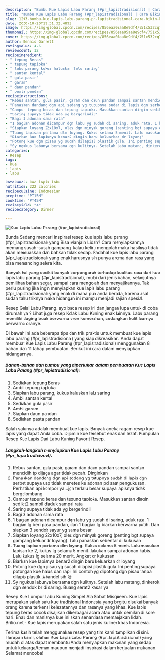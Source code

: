 ```yaml
---
description: "Bumbu Kue Lapis Labu Parang (#pr_lapistradisional) | Cara Bikin Kue Lapis Labu Parang (#pr_lapistradisional) Yang Enak Banget"
title: "Bumbu Kue Lapis Labu Parang (#pr_lapistradisional) | Cara Bikin Kue Lapis Labu Parang (#pr_lapistradisional) Yang Enak Banget"
slug: 1293-bumbu-kue-lapis-labu-parang-pr-lapistradisional-cara-bikin-kue-lapis-labu-parang-pr-lapistradisional-yang-enak-banget
date: 2020-10-20T19:31:32.489Z
image: https://img-global.cpcdn.com/recipes/856eaa05aa8e9df4/751x532cq70/kue-lapis-labu-parang-pr_lapistradisional-foto-resep-utama.jpg
thumbnail: https://img-global.cpcdn.com/recipes/856eaa05aa8e9df4/751x532cq70/kue-lapis-labu-parang-pr_lapistradisional-foto-resep-utama.jpg
cover: https://img-global.cpcdn.com/recipes/856eaa05aa8e9df4/751x532cq70/kue-lapis-labu-parang-pr_lapistradisional-foto-resep-utama.jpg
author: Dennis Garrett
ratingvalue: 4.5
reviewcount: 12
recipeingredient:
- " tepung Beras"
- " tepung tapioka"
- " labu parang kukus haluskan lalu saring"
- " santan kental"
- " gula pasir"
- " garam"
- " daun pandan"
- " pasta pandan"
recipeinstructions:
- "Rebus santan, gula pasir, garam dan daun pandan sampai santan mendidih tp dijaga agar tidak pecah. Dinginkan"
- "Panaskan dandang dgn api sedang yg tutupnya sudah di lapis dgn serbet supaya uap tidak menetes ke adonan pd saat pengukusan. Perhatikan api kompor ya...jgn terlalu besar supaya lapisnya tidak bergelombang"
- "Campur tepung beras dan tepung tapioka. Masukkan santan dingin sedikit2 sambil diaduk sampai rata"
- "Saring supaya tidak ada yg bergerindil"
- "Bagi 3 adonan sama rata"
- "1 bagian adonan dicampur dgn labu yg sudah di saring, aduk rata. 1 bagian lg beri pasa pandan, dan 1 bagian lg biarkan berwarna putih. Dan siapkan 3 sendok sayur yg sama besar"
- "Siapkan loyang 22x10x7, oles dgn minyak goreng (penting bgt supaya gampang keluar dr loyang). Lalu panaskan sebentar di kukusan"
- "Tuang lapisan pertama dlm loyang. Kukus selama 5 menit. Lalu masukan lapisan ke 2, kukus lg selama 5 menit..lakukan sampai adonan habis. Lalu kukus lg selama 20 menit. Angkat dr kukusan"
- "Biarkan kue lapisnya benar2 dingin baru keluarkan dr loyang"
- "Potong kue dgn pisau yg sudah dilapisi plastik gula. Ini penting supaya potongan kue halus dan rapi. Ini contoh yg dipotong dgn pisau tanpa dilapis plastik..#bandel sih 😆"
- "Sy ngukus labunya bersama dgn kulitnya. Setelah labu matang, dinkerok dgn sendok br di saring. Buang serat2 kasar ya"
categories:
- Resep
tags:
- kue
- lapis
- labu

katakunci: kue lapis labu 
nutrition: 222 calories
recipecuisine: Indonesian
preptime: "PT15M"
cooktime: "PT45M"
recipeyield: "4"
recipecategory: Dinner

---
```



![Kue Lapis Labu Parang (#pr_lapistradisional)](https://img-global.cpcdn.com/recipes/856eaa05aa8e9df4/751x532cq70/kue-lapis-labu-parang-pr_lapistradisional-foto-resep-utama.jpg)

Bunda Sedang mencari inspirasi resep kue lapis labu parang (#pr_lapistradisional) yang Bisa Manjain Lidah? Cara menyiapkannya memang susah-susah gampang. kalau keliru mengolah maka hasilnya tidak akan memuaskan dan bahkan tidak sedap. Padahal kue lapis labu parang (#pr_lapistradisional) yang enak harusnya sih punya aroma dan rasa yang bisa memancing selera kita.

Banyak hal yang sedikit banyak berpengaruh terhadap kualitas rasa dari kue lapis labu parang (#pr_lapistradisional), mulai dari jenis bahan, selanjutnya pemilihan bahan segar, sampai cara mengolah dan menyajikannya. Tak perlu pusing jika ingin menyiapkan kue lapis labu parang (#pr_lapistradisional) yang enak di mana pun anda berada, karena asal sudah tahu triknya maka hidangan ini mampu menjadi sajian spesial.

Resep Gulai Labu Parang. ayo baca resep ini dan jangan lupa untuk di coba dirumah ya ? Lihat juga resep Kolak Labu Kuning enak lainnya. Labu parang memiliki daging buah berwarna oren kemerahan, sedangkan kulit luarnya berwarna oranye.


Di bawah ini ada beberapa tips dan trik praktis untuk membuat kue lapis labu parang (#pr_lapistradisional) yang siap dikreasikan. Anda dapat membuat Kue Lapis Labu Parang (#pr_lapistradisional) menggunakan 8 bahan dan 11 tahap pembuatan. Berikut ini cara dalam menyiapkan hidangannya.

<!--inarticleads1-->

##### Bahan-bahan dan bumbu yang diperlukan dalam pembuatan Kue Lapis Labu Parang (#pr_lapistradisional):

1. Sediakan  tepung Beras
1. Ambil  tepung tapioka
1. Siapkan  labu parang, kukus haluskan lalu saring
1. Ambil  santan kental
1. Sediakan  gula pasir
1. Ambil  garam
1. Siapkan  daun pandan
1. Sediakan  pasta pandan


Salah satunya adalah membuat kue lapis. Banyak aneka ragam resep kue lapis yang dapat Anda coba. Dijamin kue tersebut enak dan lezat. Kumpulan Resep Kue Lapis Dari Labu Kuning Favorit Resep. 

<!--inarticleads2-->

##### Langkah-langkah menyiapkan Kue Lapis Labu Parang (#pr_lapistradisional):

1. Rebus santan, gula pasir, garam dan daun pandan sampai santan mendidih tp dijaga agar tidak pecah. Dinginkan
1. Panaskan dandang dgn api sedang yg tutupnya sudah di lapis dgn serbet supaya uap tidak menetes ke adonan pd saat pengukusan. Perhatikan api kompor ya...jgn terlalu besar supaya lapisnya tidak bergelombang
1. Campur tepung beras dan tepung tapioka. Masukkan santan dingin sedikit2 sambil diaduk sampai rata
1. Saring supaya tidak ada yg bergerindil
1. Bagi 3 adonan sama rata
1. 1 bagian adonan dicampur dgn labu yg sudah di saring, aduk rata. 1 bagian lg beri pasa pandan, dan 1 bagian lg biarkan berwarna putih. Dan siapkan 3 sendok sayur yg sama besar
1. Siapkan loyang 22x10x7, oles dgn minyak goreng (penting bgt supaya gampang keluar dr loyang). Lalu panaskan sebentar di kukusan
1. Tuang lapisan pertama dlm loyang. Kukus selama 5 menit. Lalu masukan lapisan ke 2, kukus lg selama 5 menit..lakukan sampai adonan habis. Lalu kukus lg selama 20 menit. Angkat dr kukusan
1. Biarkan kue lapisnya benar2 dingin baru keluarkan dr loyang
1. Potong kue dgn pisau yg sudah dilapisi plastik gula. Ini penting supaya potongan kue halus dan rapi. Ini contoh yg dipotong dgn pisau tanpa dilapis plastik..#bandel sih 😆
1. Sy ngukus labunya bersama dgn kulitnya. Setelah labu matang, dinkerok dgn sendok br di saring. Buang serat2 kasar ya


Resep Kue Lumpur Labu Kuning Simpel Ala Sobat Misqueen. Kue lapis merupakan salah satu kue tradisional Indonesia yang begitu disukai banyak orang karena terkenal kelezatannya dan rasanya yang khas. Kue lapis tepung beras cocok disajikan diberbagai acara atau untuk cemilan di sore hari. Enak dan manisnya kue ini akan senantiasa memanjakan lidah. Brilio.net - Kue lapis merupakan salah satu jenis kuliner khas Indonesia. 

Terima kasih telah menggunakan resep yang tim kami tampilkan di sini. Harapan kami, olahan Kue Lapis Labu Parang (#pr_lapistradisional) yang mudah di atas dapat membantu Anda menyiapkan makanan yang sedap untuk keluarga/teman maupun menjadi inspirasi dalam berjualan makanan. Selamat mencoba!

